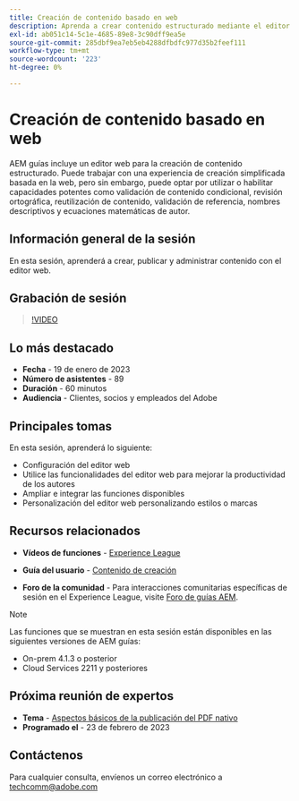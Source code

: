 ```yaml
---
title: Creación de contenido basado en web
description: Aprenda a crear contenido estructurado mediante el editor web.
exl-id: ab051c14-5c1e-4685-89e8-3c90dff9ea5e
source-git-commit: 285dbf9ea7eb5eb4288dfbdfc977d35b2feef111
workflow-type: tm+mt
source-wordcount: '223'
ht-degree: 0%

---
```


# Creación de contenido basado en web

AEM guías incluye un editor web para la creación de contenido estructurado. Puede trabajar con una experiencia de creación simplificada basada en la web, pero sin embargo, puede optar por utilizar o habilitar capacidades potentes como validación de contenido condicional, revisión ortográfica, reutilización de contenido, validación de referencia, nombres descriptivos y ecuaciones matemáticas de autor.

## Información general de la sesión

En esta sesión, aprenderá a crear, publicar y administrar contenido con el editor web.

## Grabación de sesión

>[!VIDEO](https://video.tv.adobe.com/v/3414171/dita-authoring-ccms-web-author?quality=12&learn=on)

## Lo más destacado

- **Fecha** - 19 de enero de 2023
- **Número de asistentes** - 89
- **Duración** - 60 minutos
- **Audiencia** - Clientes, socios y empleados del Adobe

## Principales tomas

En esta sesión, aprenderá lo siguiente:
- Configuración del editor web
- Utilice las funcionalidades del editor web para mejorar la productividad de los autores
- Ampliar e integrar las funciones disponibles
- Personalización del editor web personalizando estilos o marcas

## Recursos relacionados

- **Vídeos de funciones** -  [Experience League](https://experienceleague.adobe.com/docs/experience-manager-guides-learn/videos/advanced-user-guide/overview.html?lang=en)

- **Guía del usuario** - [Contenido de creación](https://help.adobe.com/en_US/xml-documentation-for-adobe-experience-manager/index.html#t=DXML-master-map/authoring-content.html)

- **Foro de la comunidad** - Para interacciones comunitarias específicas de sesión en el Experience League, visite  [Foro de guías AEM](https://experienceleaguecommunities.adobe.com/t5/experience-manager-guides/bd-p/xml-documentation-discussions).

>[!NOTE]
>
> Las funciones que se muestran en esta sesión están disponibles en las siguientes versiones de AEM guías:
> - On-prem 4.1.3 o posterior
> - Cloud Services 2211 y posteriores


## Próxima reunión de expertos

- **Tema** - [Aspectos básicos de la publicación del PDF nativo](native-pdf-publishing-essentials-feb23.md)
- **Programado el** - 23 de febrero de 2023

## Contáctenos

Para cualquier consulta, envíenos un correo electrónico a <techcomm@adobe.com>
